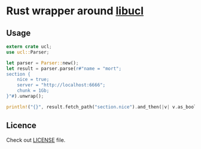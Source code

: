 # Rust wrapper around [libucl][libucl]

## Usage

```rust
extern crate ucl;
use ucl::Parser;

let parser = Parser::new();
let result = parser.parse(r#"name = "mort";
section {
    nice = true;
    server = "http://localhost:6666";
    chunk = 1Gb;
}"#).unwrap();

println!("{}", result.fetch_path("section.nice").and_then(|v| v.as_bool()));
```

## Licence

Check out [LICENSE](LICENSE) file.

[libucl]: https://github.com/vstakhov/libucl "Universal configuration library parser"

